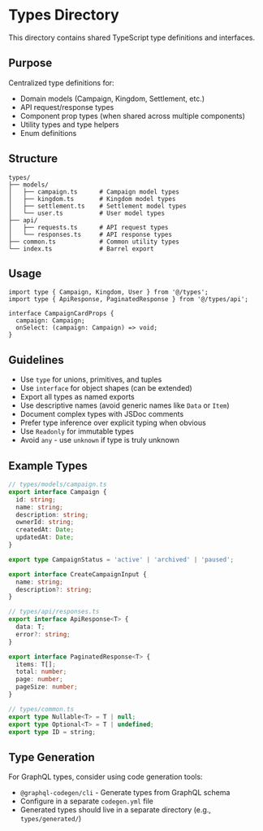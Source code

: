 # Types Directory

This directory contains shared TypeScript type definitions and interfaces.

## Purpose

Centralized type definitions for:

- Domain models (Campaign, Kingdom, Settlement, etc.)
- API request/response types
- Component prop types (when shared across multiple components)
- Utility types and type helpers
- Enum definitions

## Structure

```
types/
├── models/
│   ├── campaign.ts      # Campaign model types
│   ├── kingdom.ts       # Kingdom model types
│   ├── settlement.ts    # Settlement model types
│   └── user.ts          # User model types
├── api/
│   ├── requests.ts      # API request types
│   └── responses.ts     # API response types
├── common.ts            # Common utility types
└── index.ts             # Barrel export
```

## Usage

```tsx
import type { Campaign, Kingdom, User } from '@/types';
import type { ApiResponse, PaginatedResponse } from '@/types/api';

interface CampaignCardProps {
  campaign: Campaign;
  onSelect: (campaign: Campaign) => void;
}
```

## Guidelines

- Use `type` for unions, primitives, and tuples
- Use `interface` for object shapes (can be extended)
- Export all types as named exports
- Use descriptive names (avoid generic names like `Data` or `Item`)
- Document complex types with JSDoc comments
- Prefer type inference over explicit typing when obvious
- Use `Readonly` for immutable types
- Avoid `any` - use `unknown` if type is truly unknown

## Example Types

```typescript
// types/models/campaign.ts
export interface Campaign {
  id: string;
  name: string;
  description: string;
  ownerId: string;
  createdAt: Date;
  updatedAt: Date;
}

export type CampaignStatus = 'active' | 'archived' | 'paused';

export interface CreateCampaignInput {
  name: string;
  description?: string;
}

// types/api/responses.ts
export interface ApiResponse<T> {
  data: T;
  error?: string;
}

export interface PaginatedResponse<T> {
  items: T[];
  total: number;
  page: number;
  pageSize: number;
}

// types/common.ts
export type Nullable<T> = T | null;
export type Optional<T> = T | undefined;
export type ID = string;
```

## Type Generation

For GraphQL types, consider using code generation tools:

- `@graphql-codegen/cli` - Generate types from GraphQL schema
- Configure in a separate `codegen.yml` file
- Generated types should live in a separate directory (e.g., `types/generated/`)
